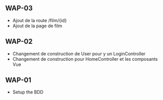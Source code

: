 ## WAP-03

- Ajout de la route /film/{id}
- Ajout de la page de film

## WAP-02

- Changement de construction de User pour y un LoginController
- Changement de construction pour HomeController et les composants Vue

## WAP-01

- Setup the BDD
